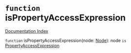 # `function` isPropertyAccessExpression

[Documentation Index](../README.md)

`function` isPropertyAccessExpression(node: [Node](../interface.Node/README.md)): node `is` [PropertyAccessExpression](../interface.PropertyAccessExpression/README.md)
